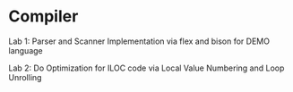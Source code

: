 # Compiler

Lab 1: Parser and Scanner Implementation via flex and bison for DEMO language

Lab 2: Do Optimization for ILOC code via Local Value Numbering and Loop Unrolling
